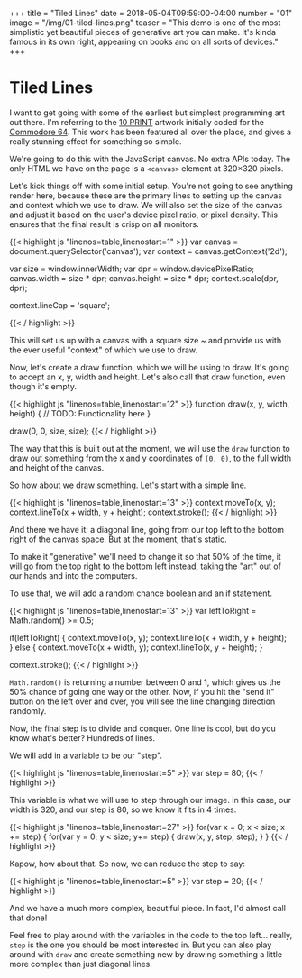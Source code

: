 +++
title = "Tiled Lines"
date = 2018-05-04T09:59:00-04:00
number = "01"
image = "/img/01-tiled-lines.png"
teaser = "This demo is one of the most simplistic yet beautiful pieces of generative art you can make. It's kinda famous in its own right, appearing on books and on all sorts of devices."
+++

# Tiled Lines

I want to get going with some of the earliest but simplest programming art out there. I'm referring to the [10 PRINT](https://www.youtube.com/watch?v=m9joBLOZVEo) artwork initially coded for the [Commodore 64](https://en.wikipedia.org/wiki/Commodore_64). This work has been featured all over the place, and gives a really stunning effect for something so simple.

We're going to do this with the JavaScript canvas. No extra APIs today. The only HTML we have on the page is a `<canvas>` element at 320&times;320 pixels.

Let's kick things off with some initial setup. You're not going to see anything render here, because these are the primary lines to setting up the canvas and context which we use to draw. We will also set the size of the canvas and adjust it based on the user's device pixel ratio, or pixel density. This ensures that the final result is crisp on all monitors.

<div class="tmd-trigger" data-from="0">
{{< highlight js "linenos=table,linenostart=1" >}}
var canvas = document.querySelector('canvas');
var context = canvas.getContext('2d');

var size = window.innerWidth;
var dpr = window.devicePixelRatio;
canvas.width = size * dpr;
canvas.height = size * dpr;
context.scale(dpr, dpr);

context.lineCap = 'square';

{{< / highlight >}}
</div>

This will set us up with a canvas with a square size ~ and provide us with the ever useful "context" of which we use to draw.

Now, let's create a draw function, which we will be using to draw. It's going to accept an x, y, width and height. Let's also call that draw function, even though it's empty.

<div class="tmd-trigger" data-from="12">
{{< highlight js "linenos=table,linenostart=12" >}}
function draw(x, y, width, height) {
  // TODO: Functionality here
}

draw(0, 0, size, size);
{{< / highlight >}}
</div>

The way that this is built out at the moment, we will use the `draw` function to draw out something from the x and y coordinates of `(0, 0)`, to the full width and height of the canvas.

So how about we draw something. Let's start with a simple line.

<div class="tmd-trigger" data-from="13" data-to="14" data-indent="1">  
{{< highlight js "linenos=table,linenostart=13" >}}
context.moveTo(x, y);
context.lineTo(x + width, y + height);   
context.stroke();
{{< / highlight >}}
</div>

And there we have it: a diagonal line, going from our top left to the bottom right of the canvas space. But at the moment, that's static. 

To make it "generative" we'll need to change it so that 50% of the time, it will go from the top right to the bottom left instead, taking the "art" out of our hands and into the computers.

To use that, we will add a random chance boolean and an if statement.

<div class="tmd-trigger" data-from="13" data-to="16" data-indent="1">  
{{< highlight js "linenos=table,linenostart=13" >}}
var leftToRight = Math.random() >= 0.5;

if(leftToRight) {
  context.moveTo(x, y);
  context.lineTo(x + width, y + height);    
} else {
  context.moveTo(x + width, y);
  context.lineTo(x, y + height);
}

context.stroke();
{{< / highlight >}}
</div>

`Math.random()` is returning a number between 0 and 1, which gives us the 50% chance of going one way or the other. Now, if you hit the "send it" button on the left over and over, you will see the line changing direction randomly.

Now, the final step is to divide and conquer. One line is cool, but do you know what's better? Hundreds of lines.

We will add in a variable to be our "step".

<div class="tmd-trigger" data-from="5" data-to="5">  
{{< highlight js "linenos=table,linenostart=5" >}}
var step = 80;
{{< / highlight >}}
</div>

This variable is what we will use to step through our image. In this case, our width is 320, and our step is 80, so we know it fits in 4 times.

<div class="tmd-trigger" data-from="27" data-to="28">  
{{< highlight js "linenos=table,linenostart=27" >}}
for(var x = 0; x < size; x += step) {
  for(var y = 0; y < size; y+= step) {
    draw(x, y, step, step);    
  }
}
{{< / highlight >}}
</div>

Kapow, how about that. So now, we can reduce the step to say:

<div class="tmd-trigger" data-from="5" data-to="6">  
{{< highlight js "linenos=table,linenostart=5" >}}
var step = 20;
{{< / highlight >}}
</div>

And we have a much more complex, beautiful piece. In fact, I'd almost call that done!

Feel free to play around with the variables in the code to the top left... really, `step` is the one you should be most interested in. But you can also play around with `draw` and create something new by drawing something a little more complex than just diagonal lines.
